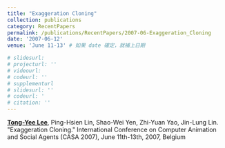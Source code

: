 ```yaml
---
title: "Exaggeration Cloning"
collection: publications
category: RecentPapers
permalink: /publications/RecentPapers/2007-06-Exaggeration_Cloning
date: '2007-06-12'
venue: 'June 11-13' # 如果 date 確定，就補上日期

# slidesurl: 
# projecturl: ''
# videourl: 
# codeurl: ''
# supplementurl
# slidesurl: ''
# codeurl: '
# citation: ''
---
```


<strong><u>Tong-Yee Lee</u></strong>, Ping-Hsien Lin, Shao-Wei Yen, Zhi-Yuan Yao, Jin-Lung Lin. "Exaggeration Cloning." International Conference on Computer Animation and Social Agents (CASA 2007), June 11th-13th, 2007, Belgium


<!-- Note:
There isn't a link for "Exaggeration Cloning" video and website. -->